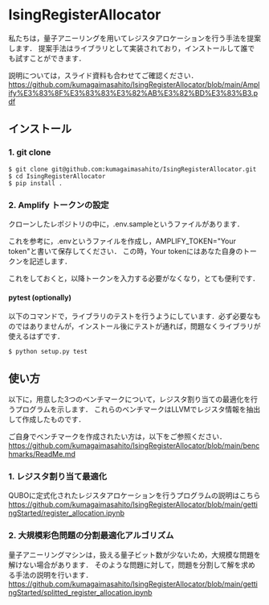 # IsingRegisterAllocator
私たちは，量子アニーリングを用いてレジスタアロケーションを行う手法を提案します．
提案手法はライブラリとして実装されており，インストールして誰でも試すことができます．

説明については，スライド資料も合わせてご確認ください．
https://github.com/kumagaimasahito/IsingRegisterAllocator/blob/main/Amplify%E3%83%8F%E3%83%83%E3%82%AB%E3%82%BD%E3%83%B3.pdf

## インストール
### 1. git clone
```
$ git clone git@github.com:kumagaimasahito/IsingRegisterAllocator.git
$ cd IsingRegisterAllocator
$ pip install .
```

### 2. Amplify トークンの設定
クローンしたレポジトリの中に，.env.sampleというファイルがあります．

これを参考に，.envというファイルを作成し，AMPLIFY_TOKEN="Your token"と書いて保存してください．
この時，Your tokenにはあなた自身のトークンを記述します．

これをしておくと，以降トークンを入力する必要がなくなり，とても便利です．

#### pytest (optionally)
以下のコマンドで，ライブラリのテストを行うようにしています．必ず必要なものではありませんが，インストール後にテストが通れば，問題なくライブラリが使えるはずです．
```
$ python setup.py test
```

## 使い方
以下に，用意した3つのベンチマークについて，レジスタ割り当ての最適化を行うプログラムを示します．
これらのベンチマークはLLVMでレジスタ情報を抽出して作成したものです．

ご自身でベンチマークを作成されたい方は，以下をご参照ください．
https://github.com/kumagaimasahito/IsingRegisterAllocator/blob/main/benchmarks/ReadMe.md

### 1. レジスタ割り当て最適化
QUBOに定式化されたレジスタアロケーションを行うプログラムの説明はこちら
https://github.com/kumagaimasahito/IsingRegisterAllocator/blob/main/gettingStarted/register_allocation.ipynb

### 2. 大規模彩色問題の分割最適化アルゴリズム
量子アニーリングマシンは，扱える量子ビット数が少ないため，大規模な問題を解けない場合があります．
そのような問題に対して，問題を分割して解を求める手法の説明を行います．
https://github.com/kumagaimasahito/IsingRegisterAllocator/blob/main/gettingStarted/splitted_register_allocation.ipynb

